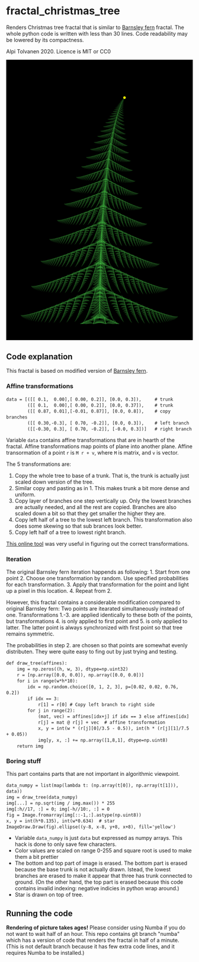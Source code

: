 # fractal_christmas_tree
Renders Christmas tree fractal that is similar to [Barnsley fern](https://en.wikipedia.org/wiki/Barnsley_fern) fractal. The whole python code is written with less than 30 lines. Code readability may be lowered by its compactness.

Alpi Tolvanen 2020. Licence is MIT or CC0

![Rendered image](tree.png)

## Code explanation
This fractal is based on modified version of [Barnsley fern](https://en.wikipedia.org/wiki/Barnsley_fern).

### Affine transformations
```python3
data = [([[ 0.1,  0.00],[ 0.00, 0.2]], [0.0, 0.3]),     # trunk
        ([[ 0.1,  0.00],[ 0.00, 0.2]], [0.0, 0.37]),    # trunk
        ([[ 0.87, 0.01],[-0.01, 0.87]], [0.0, 0.8]),    # copy branches
        ([[ 0.30,-0.3], [ 0.70, -0.2]], [0.0, 0.3]),    # left branch
        ([[-0.30, 0.3], [ 0.70, -0.2]], [-0.0, 0.3])]   # right branch
```

Variable `data` contains affine transformations that are in hearth of the fractal. Affine transformations map points of plane into another plane. Affine transormation of a point `r` is `M r + v`, where `M` is matrix, and `v` is vector.


The 5 transformations are:
1. Copy the whole tree to base of a trunk. That is, the trunk is actually just scaled down version of the tree.
2. Similar copy and pasting as in 1. This makes trunk a bit more dense and uniform.
3. Copy layer of branches one step vertically up. Only the lowest branches are actually needed, and all the rest are copied. Branches are also scaled down a bit so that they get smaller the higher they are.
4. Copy left half of a tree to the lowest left branch. This transformation also does some skewing so that sub brances look better.
5. Copy left half of a tree to lowest right branch.

[This online tool](https://www.desmos.com/calculator/avfh60ysiv) was very useful in figuring out the correct transformations.


### Iteration

The original Barnsley fern iteration happends as following:
    1. Start from one point
    2. Choose one transformation by random. Use specified probabilities for each transformation.
    3. Apply that transformation for the point and light up a pixel in this location.
    4. Repeat from 2.

However, this fractal contains a considerable modification compared to original Barnsley fern: Two points are itearated simultaneously instead of one. Transformations 1.-3. are applied identically to these both of the points, but transformations 4. is only applied to first point and 5. is only applied to latter. The latter point is always synchronized with first point so that tree remains symmetric.

The probabilities in step 2. are chosen so that points are somewhat evenly distributen. They were quite easy to fing out by just trying and testing.


```python3
def draw_tree(affines):
    img = np.zeros((h, w, 3), dtype=np.uint32)
    r = [np.array([0.0, 0.0]), np.array([0.0, 0.0])]
    for i in range(w*h*10):
        idx = np.random.choice([0, 1, 2, 3], p=[0.02, 0.02, 0.76, 0.2])
        if idx == 3:
            r[1] = r[0] # Copy left branch to right side
        for j in range(2):
            (mat, vec) = affines[idx+j] if idx == 3 else affines[idx]
            r[j] = mat @ r[j] + vec  # affine transformation
            x, y = int(w * (r[j][0]/3.5 - 0.5)), int(h * (r[j][1]/7.5 + 0.05))
            img[y, x, :] += np.array([1,8,1], dtype=np.uint8)
    return img
```


### Boring stuff
This part contains parts that are not important in algorithmic viewpoint.

```python3
data_numpy = list(map(lambda t: (np.array(t[0]), np.array(t[1])), data))
img = draw_tree(data_numpy)
img[...] = np.sqrt(img / img.max()) * 255
img[:h//17, :] = 0; img[-h//10:, :] = 0
fig = Image.fromarray(img[::-1,:].astype(np.uint8))
x, y = int(h*0.135), int(w*0.634)  # star
ImageDraw.Draw(fig).ellipse((y-8, x-8, y+8, x+8), fill='yellow')
```

* Variable `data_numpy` is just `data` but expressed as numpy arrays. This hack is done to only save few characters.
* Color values are scaled on range 0-255 and square root is used to make them a bit prettier
* The bottom and top part of image is erased. The bottom part is erased because the base trunk is not actually drawn. Istead, the lowest branches are erased to make it appear that three has trunk connected to ground. (On the other hand, the top part is erased because this code contains invalid indexing: negative indicies in python wrap around.)
* Star is drawn on top of tree.

## Running the code
**Rendering of picture takes ages!** Please consider using Numba if you do not want to wait half of an hour. This repo contains git branch "numba" which has a version of code that renders the fractal in half of a minute. (This is not default branch because it has few extra code lines, and it requires Numba to be installed.)
